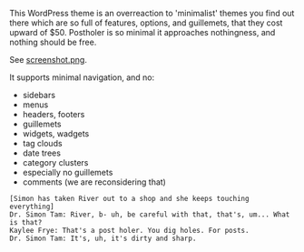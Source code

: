 This WordPress theme is an overreaction to 'minimalist' themes you find out there which are so full of features, options, and guillemets, that they cost upward of $50. Postholer is so minimal it approaches nothingness, and nothing should be free.

See [screenshot.png](https://raw.github.com/waded/postholer/master/screenshot.png).

It supports minimal navigation, and no:

- sidebars
- menus
- headers, footers
- guillemets
- widgets, wadgets
- tag clouds
- date trees
- category clusters
- especially no guillemets
- comments (we are reconsidering that)

```
[Simon has taken River out to a shop and she keeps touching everything]
Dr. Simon Tam: River, b- uh, be careful with that, that's, um... What is that?
Kaylee Frye: That's a post holer. You dig holes. For posts.
Dr. Simon Tam: It's, uh, it's dirty and sharp.
```


